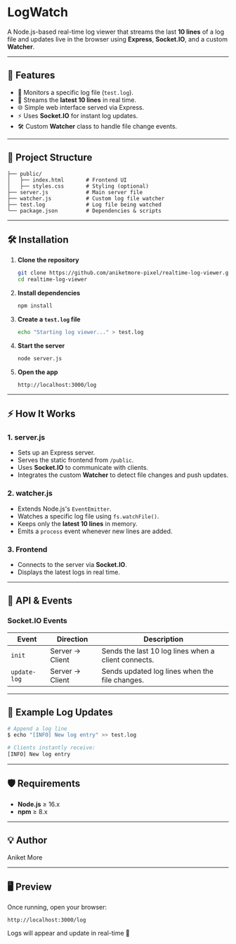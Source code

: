 # LogWatch

A Node.js-based real-time log viewer that streams the last **10 lines** of a log file and updates live in the browser using **Express**, **Socket.IO**, and a custom **Watcher**.

---

## 🚀 Features

- 📄 Monitors a specific log file (`test.log`).
- 🔄 Streams the **latest 10 lines** in real time.
- 🌐 Simple web interface served via Express.
- ⚡ Uses **Socket.IO** for instant log updates.
- 🛠 Custom **Watcher** class to handle file change events.

---

## 📂 Project Structure

```
├── public/
│   ├── index.html       # Frontend UI
│   ├── styles.css       # Styling (optional)
├── server.js            # Main server file
├── watcher.js           # Custom log file watcher
├── test.log             # Log file being watched
└── package.json         # Dependencies & scripts
```

---

## 🛠 Installation

1. **Clone the repository**
   ```bash
   git clone https://github.com/aniketmore-pixel/realtime-log-viewer.git
   cd realtime-log-viewer
   ```

2. **Install dependencies**
   ```bash
   npm install
   ```

3. **Create a `test.log` file**
   ```bash
   echo "Starting log viewer..." > test.log
   ```

4. **Start the server**
   ```bash
   node server.js
   ```

5. **Open the app**
   ```
   http://localhost:3000/log
   ```

---

## ⚡ How It Works

### **1. server.js**
- Sets up an Express server.
- Serves the static frontend from `/public`.
- Uses **Socket.IO** to communicate with clients.
- Integrates the custom **Watcher** to detect file changes and push updates.

### **2. watcher.js**
- Extends Node.js's `EventEmitter`.
- Watches a specific log file using `fs.watchFile()`.
- Keeps only the **latest 10 lines** in memory.
- Emits a `process` event whenever new lines are added.

### **3. Frontend**
- Connects to the server via **Socket.IO**.
- Displays the latest logs in real time.

---

## 🔧 API & Events

### **Socket.IO Events**

| Event          | Direction  | Description                              |
|---------------|-----------|------------------------------------------|
| `init`        | Server → Client | Sends the last 10 log lines when a client connects. |
| `update-log`  | Server → Client | Sends updated log lines when the file changes. |

---

## 📌 Example Log Updates

```bash
# Append a log line
$ echo "[INFO] New log entry" >> test.log

# Clients instantly receive:
[INFO] New log entry
```

---

## 🛡️ Requirements

- **Node.js** ≥ 16.x
- **npm** ≥ 8.x

---

## 💡 Author
Aniket More 

---

## 🖥️ Preview
Once running, open your browser:
```
http://localhost:3000/log
```

Logs will appear and update in real-time 🚀


